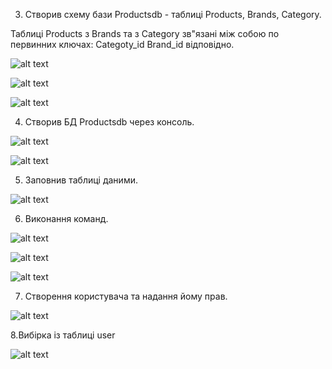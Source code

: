 3. Створив схему бази Productsdb - таблиці Products, Brands, Category.

Таблиці Products з Brands та з Category зв"язані між собою по первинних ключах: Categoty_id Brand_id відповідно.

![alt text](https://github.com/boikoserhii/DevOps_online_Lviv_2020Q3Q4/blob/master/m3/task3.1/task3_1_3a.PNG)

![alt text](https://github.com/boikoserhii/DevOps_online_Lviv_2020Q3Q4/blob/master/m3/task3.1/task3_1_3b.PNG)

![alt text](https://github.com/boikoserhii/DevOps_online_Lviv_2020Q3Q4/blob/master/m3/task3.1/task3_1_3d.PNG)

4. Створив БД Productsdb через консоль.

![alt text](https://github.com/boikoserhii/DevOps_online_Lviv_2020Q3Q4/blob/master/m3/task3.1/task3_1_4.PNG)

![alt text](https://github.com/boikoserhii/DevOps_online_Lviv_2020Q3Q4/blob/master/m3/task3.1/task3_1_4a.PNG)

5. Заповнив таблиці даними.

![alt text](https://github.com/boikoserhii/DevOps_online_Lviv_2020Q3Q4/blob/master/m3/task3.1/task3_1_5.PNG)

6. Виконання команд.

![alt text](https://github.com/boikoserhii/DevOps_online_Lviv_2020Q3Q4/blob/master/m3/task3.1/task3_1_6a.PNG)

![alt text](https://github.com/boikoserhii/DevOps_online_Lviv_2020Q3Q4/blob/master/m3/task3.1/task3_1_6b.PNG)

![alt text](https://github.com/boikoserhii/DevOps_online_Lviv_2020Q3Q4/blob/master/m3/task3.1/task3_1_6c.PNG)

7. Створення користувача та надання йому прав.

![alt text](https://github.com/boikoserhii/DevOps_online_Lviv_2020Q3Q4/blob/master/m3/task3.1/task3_1_7a.PNG)

8.Вибірка із таблиці user

![alt text](https://github.com/boikoserhii/DevOps_online_Lviv_2020Q3Q4/blob/master/m3/task3.1/task3_1_8.PNG) 
